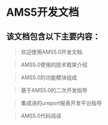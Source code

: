 # AMS5开发文档
## 该文档包含以下主要内容：
> 欢迎使用AMS5.0开发文档.

> AMS5.0使用的技术框架介绍

> AMS5.0的功能模块组成

> 基于AMS5.0的二次开发指导

> 集成进的ureport报表开发平台指导

> AMS5.0代码阅读